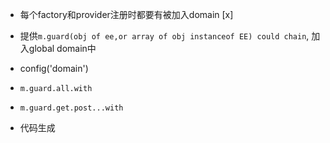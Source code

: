 
 - 每个factory和provider注册时都要有被加入domain                                                  [x]
 - 提供`m.guard(obj of ee,or array of obj instanceof EE) could chain`, 加入global domain中 
 - config('domain')
 
 
 - `m.guard.all.with`
 - `m.guard.get.post...with`
 
 - 代码生成
 


